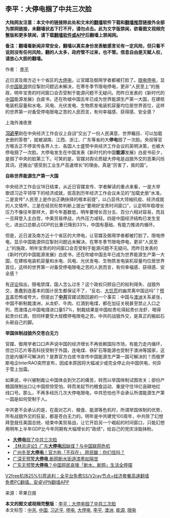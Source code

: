  <h2>李平：大停电掴了中共三次脸</h2> <p class="notice"><b>大陆网友注意：本文中的链接除此处和文末的<a href="https://github.com/bannedbook/fanqiang" >翻墙</a>软件下载和<a href="https://github.com/killgcd/justmysocks/blob/master/README.md">翻墙推荐</a>链接外全部为禁网链接，未翻墙状态下打不开，请勿点击。此为文字版禁闻，欲看图文视频完整版和更多禁闻，请下载<a href="https://github.com/bannedbook/fanqiang">翻墙软件或APP</a>后翻墙上禁闻网。</p><p>备注：翻墙看新闻非常安全，翻墙以真实身份发表敏感言论有一定风险，但只看不说则没有任何风险，翻的人太多，政府管不过来，也不管。信息自由是天赋人权，请放心大胆的翻墙。</b></p>  <div class="entry"> <p>作者： <a href="https://www.bannedbook.org/bnews/tag/%e6%9d%8e%e5%b9%b3/" class="st_tag internal_tag" rel="tag" title="标签 李平 下的日志">李平</a></p> <p id="summary">近日波及南方近十个省区的<a href="https://www.bannedbook.org/bnews/tag/%E5%A4%A7%E5%81%9C%E7%94%B5/" class="st_tag internal_tag" rel="tag" title="标签 大停电 下的日志">大停电</a>，让官媒及御用学者都被打脸了。<a href="https://www.bannedbook.org/bnews/tag/%E9%99%90%E7%94%B5/" class="st_tag internal_tag" rel="tag" title="标签 限电 下的日志">限电</a><a href="https://www.bannedbook.org/bnews/tag/%E5%81%9C%E7%94%B5/" class="st_tag internal_tag" rel="tag" title="标签 停电 下的日志">停电</a>，显示<span class='wp_keywordlink_affiliate'><a href="https://www.bannedbook.org/" title="中国" target="_blank">中国</a></span><a href="https://www.bannedbook.org/bnews/tag/%E8%83%BD%E6%BA%90/" class="st_tag internal_tag" rel="tag" title="标签 能源 下的日志">能源</a>供应掣肘问题远未解决，在寒冬季节限电停电，更非“人民至上”的施政，明年宝贵的时间窗口会否受制于能源问题不无疑问。而昨日发表的《新时代的<a href="https://www.bannedbook.org/bnews/tag/%E4%B8%AD%E5%9B%BD/" class="st_tag internal_tag" rel="tag" title="标签 中国 下的日志">中国</a>能源发展》白皮书，还在吹嘘中国去年已成为世界能源生产第一大国，在建核电装机容量和水电、风电、光伏发电、生物质发电装机容量均位居世界首位，这样的世界第一对备受停电限电之苦的人民而言，有何幸福感、获得感、安全感？</p> <p id="conimg">上海外滩夜景</p>  <p><strong><a href="https://www.bannedbook.org/bnews/tag/%e4%b9%a0%e8%bf%91%e5%b9%b3/" class="st_tag internal_tag" rel="tag" title="标签 习近平 下的日志">习近平</a></strong>刚在中央经济工作会议上自诩“交出了一份人民满意、世界瞩目、可以加载史册的答卷”，就被湖南、江西、浙江、广东等省的大<strong>停电</strong>掴了一次脸。央视等官方喉舌正不停宣传各界人士、各国人士盛赞中央经济工作会议的英明决策，也被大停电掴了一次脸。大停电发生在中国发表《新时代的中国<strong>能源</strong>发展》白皮书前夕，是掴了中央的脸第三下。可笑的是，官媒对舆论质疑大停电是战狼外交的恶果闪烁其词，还搬出“感受到工业生产高速增长”的理由，真是“厉害了，我的国”。</p> <p><strong>自称世界能源生产第一大国</strong></p> <p>中央经济工作会议18日结束，从近日官媒宣传、学者解读的重点来看，一是大举歌颂习近平领导下的经济成就，拔高到历年经济工作会议未见的“加载史册”水准。二是宣传“人民至上是作出正确抉择的根本前提”，以凸显伟大领袖抗疫、经济成就的人文情怀。三是在经贸形势判断上提出“要用好宝贵时间窗口”，认定明年稳增长压力不像往年那样大，即今年基数低，明年要增长百分五、百分六相对容易，而且一旦拜登入主白宫，中美贸易停战，内外压力减轻。四是中国经济结构已发生变化，进出口总额占GDP的比重已降到33%，中国有基础、有能力推进内循环。</p>  <p>但是，近日波及南方近十个省区的大停电，让官媒及御用学者都被打脸了。限电停电，显示中国能源供应掣肘问题远未解决，在寒冬季节限电停电，更非“人民至上”的施政，明年宝贵的时间窗口会否受制于能源问题不无疑问。而昨日发表的《新时代的中国能源发展》白皮书，还在吹嘘中国去年已成为世界能源生产第一大国，在建核电装机容量和水电、风电、光伏发电、生物质发电装机容量均位居世界首位，这样的世界第一对备受停电限电之苦的人民而言，有何幸福感、获得感、安全感？</p> <p>有<span class='wp_keywordlink_affiliate'><a href="https://www.bannedbook.org/bnews/comments/" title="新闻评论" target="_blank">评论</a></span>指出，限电禁煤，国人怎么过冬？这个政权只顾自己的权利得失、战狼外交，愚蠢到连基本的国计民生都保证不了，“反右、<span class='wp_keywordlink'><a href="https://www.bannedbook.org/forum2/topic255.html" title="墓碑──中国六十年代大饥荒纪实" target="_blank">大饥荒</a></span>的幽灵离中国远吗”？<span class='wp_keywordlink'><a href="https://www.bannedbook.org/forum5/" title="预言玄学禁书下载" rel="nofollow">预言</a></span>虽恐怖或夸大，但提出了<strong><a href="https://www.bannedbook.org/bnews/tag/%e4%b8%ad%e5%85%b1/" class="st_tag internal_tag" rel="tag" title="标签 中共 下的日志">中共</a></strong>官媒试图回避的一个事实：中国与<a href="https://www.bannedbook.org/bnews/tag/%e6%be%b3%e6%b4%b2/" class="st_tag internal_tag" rel="tag" title="标签 澳洲 下的日志">澳洲</a>关系紧张，中国不断制裁澳洲，从龙虾、牛肉、红酒到电煤，都在加征关税甚至禁止入口之列，而澳煤占中国电煤进口量57%，制裁结果是中国权贵吃得起贵价龙虾、喝得起贵价红酒，但同样要受大规模停电限电之苦。中共的战狼外交，是真正的搬起石头砸自己的脚。</p> <p><strong>举国体制战狼外交苍白无力</strong></p>  <p>官媒、御用学者口口声声说中国的经济增长不再依赖国际市场，有能力走内循环，但岂只芯片等高科技受制于外国，连电煤、铁矿石等能源也受制于澳洲等国家，这岂是内循环可解决的？是靠官方白皮书宣传中国能源生产第一国可解决的？而俄罗斯电企InterRAO突然宣布，因成本原因将大幅减少或完全停止向中国供电，何异于雪上加霜。</p> <p>如果说，中兴被制裁让中国体会到欠芯的痛苦，转而以举国体制试图攻关；部份产粮国限制出口让中国担惊受怕，转而发起节约粮食运动、重提守住18亿亩耕地红线口号。那么，不再多经历几次大停电限电，中共恐怕也不会承认所谓能源生产第一国是如何受制于人。</p> <p>中共更不会承认的是，在面对芯片、粮食、能源等危机时，所谓举国体制的优势，所有战狼外交的狂妄，都是苍白无力的。明年是中共建党100周年，中共除了幻想拜登就任美国总统、结束中美贸易战，让它开启另一个崛起的时间窗口，只能幻想用明年上半年GDP比今年同期有大幅增长的“政绩”，给自己的党庆涂脂抹粉。</p>  <ul class='op-related-articles' title='相关阅读'> <li><a href='https://www.bannedbook.org/bnews/ssgc/20201222/1453000.html' target='_blank'><b>大停电</b>掴了中共三次脸</a></li> <li><a href='https://www.bannedbook.org/bnews/comments/20201222/1452926.html' target='_blank'>【林忌评论】广东<b>大停电</b>因缺煤？与中国联网危机</a></li> <li><a href='https://www.bannedbook.org/bnews/cbnews/20201222/1452467.html' target='_blank'>广州冬至<b>大停电</b>！官方称「不存在」 网民酸：你们信吗？</a></li> <li><a href='https://www.bannedbook.org/bnews/headline/20201221/1452260.html' target='_blank'>广深无预警<b>大停电</b> 断网断水街道漆黑如隔世</a></li> <li><a href='https://www.bannedbook.org/bnews/cnnews/20201221/1451921.html' target='_blank'>广东无预警<b>大停电</b>？中国网民哀嚎「断水、断网」生活全停摆</a></li> </ul> <p class="texttj"> <a href="https://www.bannedbook.org/forum23/topic22702.html" target="_blank">V2free机场25%引荐返利：全平台免费SS/V2ray节点+经济套餐高速翻墙</a><br/> <a href="https://github.com/bannedbook/fanqiang/wiki/%E7%A6%81%E9%97%BB%E7%BD%91%E5%AE%89%E5%8D%93%E7%BF%BB%E5%A2%99%E6%96%B0%E9%97%BBAPP" target="_blank">免费PC翻墙、安卓VPN翻墙APP</a></p><p> 来源：苹果日报 </p><a name='sharetosocial'></a>       <div><b>本文的图文或视频完整版</b>：<a href='https://www.bannedbook.org/bnews/comments/20201223/1453296.html'>李平：大停电掴了中共三次脸</a></div>  </div><!--END ENTRY--> <div class="postfooter"> <div>本文标签：<a href="https://www.bannedbook.org/bnews/tag/%e4%b8%ad%e5%85%b1/" rel="tag">中共</a>, <a href="https://www.bannedbook.org/bnews/tag/%E4%B8%AD%E5%9B%BD/" rel="tag">中国</a>, <a href="https://www.bannedbook.org/bnews/tag/%e4%b9%a0%e8%bf%91%e5%b9%b3/" rel="tag">习近平</a>, <a href="https://www.bannedbook.org/bnews/tag/%E5%81%9C%E7%94%B5/" rel="tag">停电</a>, <a href="https://www.bannedbook.org/bnews/tag/%E5%A4%A7%E5%81%9C%E7%94%B5/" rel="tag">大停电</a>, <a href="https://www.bannedbook.org/bnews/tag/%e6%9d%8e%e5%b9%b3/" rel="tag">李平</a>, <a href="https://www.bannedbook.org/bnews/tag/%e6%be%b3%e6%b4%b2/" rel="tag">澳洲</a>, <a href="https://www.bannedbook.org/bnews/tag/%E8%83%BD%E6%BA%90/" rel="tag">能源</a>, <a href="https://www.bannedbook.org/bnews/tag/%E9%99%90%E7%94%B5/" rel="tag">限电</a></div>  </div><!--END POSTFOOTER--> 